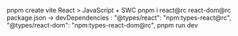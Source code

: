 pnpm create vite
React > JavaScript + SWC
pnpm i react@rc react-dom@rc
package.json -> devDependencies :
"@types/react": "npm:types-react@rc",
"@types/react-dom": "npm:types-react-dom@rc",
pnpm run dev
